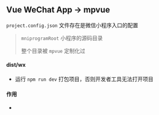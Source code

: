 ##  Vue WeChat App -> mpvue

`project.config.json` 文件存在是微信小程序入口的配置

> `mniprogramRoot` 小程序的源码目录
>
> 整个目录被 `mpvue` 定制化过



#### dist/wx

- 运行 `npm run dev` 打包项目，否则开发者工具无法打开项目

#### 作用

- 